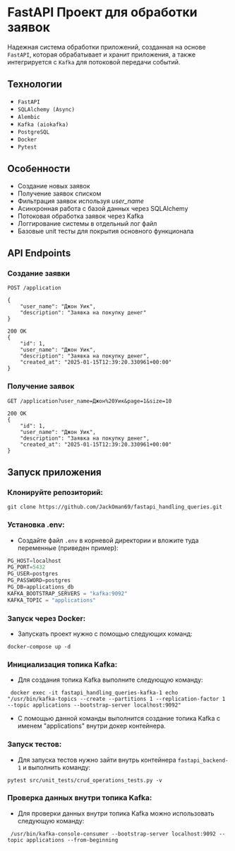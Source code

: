 # FastAPI Проект для обработки заявок

Надежная система обработки приложений, созданная на основе `FastAPI`, которая обрабатывает и хранит приложения, а также интегрируется с `Kafka` для потоковой передачи событий.

## Технологии

- `FastAPI`
- `SQLAlchemy (Async)`
- `Alembic`
- `Kafka (aiokafka)`
- `PostgreSQL`
- `Docker`
- `Pytest`

## Особенности

- Создание новых заявок
- Получение заявок списком
- Фильтрация заявок используя *user_name*
- Асинхронная работа с базой данных через SQLAlchemy
- Потоковая обработка заявок через Kafka
- Логгирование системы в отдельный лог файл
- Базовые unit тесты для покрытия основного функционала

## API Endpoints

### Создание заявки
```http
POST /application

{
    "user_name": "Джон Уик",
    "description": "Заявка на покупку денег"
}
```

```http
200 OK
{
    "id": 1,
    "user_name": "Джон Уик",
    "description": "Заявка на покупку денег",
    "created_at": "2025-01-15T12:39:20.330961+00:00"
}
```

### Получение заявок
```http
GET /application?user_name=Джон%20Уик&page=1&size=10
```

```http
200 OK
{
    "id": 1,
    "user_name": "Джон Уик",
    "description": "Заявка на покупку денег",
    "created_at": "2025-01-15T12:39:20.330961+00:00"
}
```
## Запуск приложения

### Клонируйте репозиторий:

```console
git clone https://github.com/JackOman69/fastapi_handling_queries.git
```

### Установка .env:

* Создайте файл `.env` в корневой директории и вложите туда переменные (приведен пример):

```python
PG_HOST=localhost
PG_PORT=5432
PG_USER=postgres
PG_PASSWORD=postgres
PG_DB=applications_db
KAFKA_BOOTSTRAP_SERVERS = "kafka:9092"
KAFKA_TOPIC = "applications"
```

### Запуск через Docker:

* Запускать проект нужно с помощью следующих команд:

```console
docker-compose up -d
```

### Инициализация топика Kafka:

* Для создания топика Kafka выполните следующую команду:

```console
 docker exec -it fastapi_handling_queries-kafka-1 echo "/usr/bin/kafka-topics --create --partitions 1 --replication-factor 1 --topic applications --bootstrap-server localhost:9092"
 ```

* С помощью данной команды выполнится создание топика Kafka с именем "applications" внутри докер контейнера.

### Запуск тестов:

* Для запуска тестов нужно зайти внутрь контейнера `fastapi_backend-1` и выполнить команду:

```console
pytest src/unit_tests/crud_operations_tests.py -v
```

### Проверка данных внутри топика Kafka:

* Для проверки данных внутри топика Kafka можно использовать следующую команду:

```console
 /usr/bin/kafka-console-consumer --bootstrap-server localhost:9092 --topic applications --from-beginning
 ```